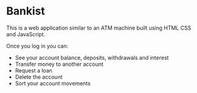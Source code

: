 # Bankist
This is a web application similar to an ATM machine built using HTML CSS and JavaScript.

Once you log in you can:
- See your account balance, deposits, withdrawals and interest
- Transfer money to another account
- Request a loan
- Delete the account
- Sort your account movements

